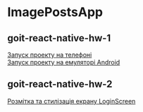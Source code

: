 # ImagePostsApp

## goit-react-native-hw-1

<a href="https://monosnap.com/file/yMkUjCjVKnAMNppEzwTwV9qr2esCMO">Запуск проекту на телефоні</a><br>
<a href="https://monosnap.com/file/xpSY7600Tr3FORCv79MYv2W5FOLi4g">Запуск проекту на емуляторі Android</a>

## goit-react-native-hw-2

<a href="https://monosnap.com/file/C1pNJfL1KKL2e2j9QcVC9js4kSkHVj">Розмітка та стилізація екрану LoginScreen</a>
